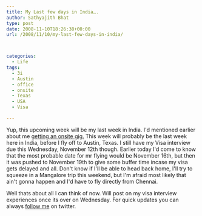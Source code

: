 ```yaml
---
title: My Last few days in India….
author: Sathyajith Bhat
type: post
date: 2008-11-10T18:26:38+00:00
url: /2008/11/10/my-last-few-days-in-india/



categories:
  - Life
tags:
  - 3i
  - Austin
  - office
  - onsite
  - Texas
  - USA
  - Visa

---
```

Yup, this upcoming week will be my last week in India. I'd mentioned earlier about me <a rel="external" href="https://sathyabh.at/2008/09/21/onsite-opportunity-beckons/">getting an onsite gig.</a> This week will probably be the last week here in India, before I fly off to Austin, Texas. I still have my Visa interview due this Wednesday, November 12th though. Earlier today I'd come to know that the most probable date for mr flying would be November 16th, but then it was pushed to November 19th to give some buffer time incase my visa gets delayed and all. Don't know if I'll be able to head back home, I'll try to squeeze in a Mangalore trip this weekend, but I'm afraid most likely that ain't gonna happen and I'd have to fly directly from Chennai. 

Well thats about all I can think of now. Will post on my visa interview experiences once its over on Wednesday. For quick updates you can always [follow me][1] on twitter.

 [1]: https://twitter.com/sathyabhat
